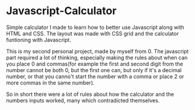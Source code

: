 # Javascript-Calculator
Simple calculator I made to learn how to better use Javascript along with HTML and CSS.
The layout was made with CSS grid and the calculator funtioning with Javascript.

This is my second personal project, made by myself from 0. The javascript part required a lot of thinking, especially making the rules about when can you place 0 and commas(for example the first and second digit from the number cannot be both 0, but the first one can, but only if it's a decimal number, or that you canno't start the number with a comma or place 2 or more commas in the same number). 

So in short there were a lot of rules about how the calculator and the numbers inputs worked, many which contradicted themselves.
